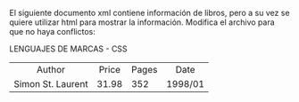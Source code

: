 El siguiente documento xml contiene información de libros, pero a su vez se quiere utilizar html para mostrar la información.
Modifica el archivo para que no haya conflictos:

<html>
<head><title>Book Review</title></head>
<body>
<bookreview>
<title>Introducción a XML</title>
<table>
<tr align="center">
<td>Author</td>
<td>Price</td>
<td>Pages</td>
<td>Date</td>
</tr>
<tr align="left">
<td><author>Simon St. Laurent</author></td>
<td><price>31.98</price></td>
<td><pages>352</pages></td>
<td><date>1998/01</date></td>
</tr>
LENGUAJES DE MARCAS - CSS
</table>
</bookreview>
</body>
</html>